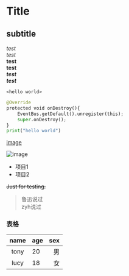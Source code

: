 # Title

## subtitle

*test*  
_test_  
**test**  
__test__  
***test***  
___test___

`<hello world>`

```python
@Override
protected void onDestroy(){
    EventBus.getDefault().unregister(this);
    super.onDestroy();
}
print("hello world")
```
[image](https://github.com/shiep18/EIS2020/blob/master/markdowncheatsheet.JPG?raw=true)

![image](https://github.com/shiep18/EIS2020/blob/master/markdowncheatsheet.JPG?raw=true)

* 项目1
* 项目2

~~Just for testing.~~

> 鲁迅说过  
> zyh说过

### 表格
| name | age | sex |
|:-------:|:------|--------:|
| tony | 20 | 男 |
| lucy | 18 | 女 |
